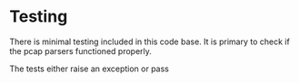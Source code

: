 # Testing
There is minimal testing included in this code base. It is primary to check if the pcap parsers functioned properly.

The tests either raise an exception or pass